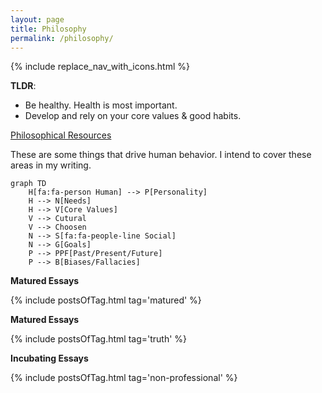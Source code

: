 ```yaml
---
layout: page
title: Philosophy
permalink: /philosophy/
---
```


{% include replace_nav_with_icons.html %}

**TLDR**:

- Be healthy. Health is most important.
- Develop and rely on your core values & good habits.

[Philosophical Resources](/non-technical-resources)

These are some things that drive human behavior. I intend to cover these areas in my writing.

```mermaid!
graph TD
    H[fa:fa-person Human] --> P[Personality]
    H --> N[Needs]
    H --> V[Core Values]
    V --> Cutural
    V --> Choosen
    N --> S[fa:fa-people-line Social]
    N --> G[Goals]
    P --> PPF[Past/Present/Future]
    P --> B[Biases/Fallacies]
```

**Matured Essays**

{% include postsOfTag.html tag='matured' %}

**Matured Essays**

{% include postsOfTag.html tag='truth' %}

**Incubating Essays**

{% include postsOfTag.html tag='non-professional' %}
